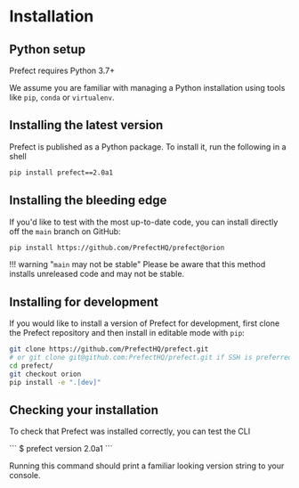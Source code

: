 # Installation

## Python setup

Prefect requires Python 3.7+

We assume you are familiar with managing a Python installation using tools like `pip`, `conda` or `virtualenv`.

## Installing the latest version

Prefect is published as a Python package. To install it, run the following in a shell

```bash
pip install prefect==2.0a1
```

## Installing the bleeding edge

If you'd like to test with the most up-to-date code, you can install directly off the `main` branch on GitHub:

```bash
pip install https://github.com/PrefectHQ/prefect@orion
```

!!! warning "`main` may not be stable"
    Please be aware that this method installs unreleased code and may not be stable.

## Installing for development

If you would like to install a version of Prefect for development, first clone the Prefect repository
and then install in editable mode with `pip`:

```bash
git clone https://github.com/PrefectHQ/prefect.git 
# or git clone git@github.com:PrefectHQ/prefect.git if SSH is preferred
cd prefect/
git checkout orion
pip install -e ".[dev]"
```

## Checking your installation

To check that Prefect was installed correctly, you can test the CLI

<div class="termy">
```
$ prefect version
2.0a1
```
</div>

Running this command should print a familiar looking version string to your console.
